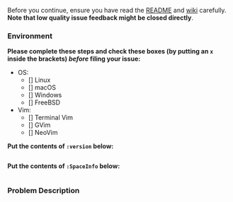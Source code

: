
Before you continue, ensure you have read the [README](https://github.com/k81/space-vim/blob/master/README.md) and [wiki](https://github.com/k81/space-vim/wiki) carefully. **Note that low quality issue feedback might be closed directly**.

### Environment

**Please complete these steps and check these boxes (by putting an `x` inside
the brackets) _before_ filing your issue:**

- OS:
    - [] Linux
    - [] macOS
    - [] Windows
    - [] FreeBSD
- Vim:
    - [] Terminal Vim
    - [] GVim
    - [] NeoVim

**Put the contents of `:version` below:**

```

```

**Put the contents of `:SpaceInfo` below:**

```

```

### Problem Description

<!-- **English please** -->

<!-- Error messages from `:messages` -->

<!-- Describe your problem or suggestion. -->

<!-- Screenshots if neccessary. -->
